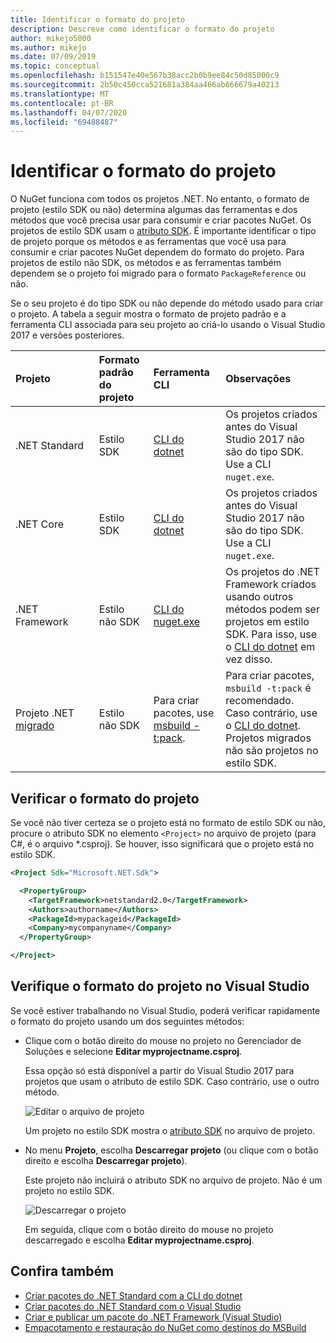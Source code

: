 ```yaml
---
title: Identificar o formato do projeto
description: Descreve como identificar o formato do projeto
author: mikejo5000
ms.author: mikejo
ms.date: 07/09/2019
ms.topic: conceptual
ms.openlocfilehash: b151547e40e567b38acc2b0b9ee84c50d85000c9
ms.sourcegitcommit: 2b50c450cca521681a384aa466ab666679a40213
ms.translationtype: MT
ms.contentlocale: pt-BR
ms.lasthandoff: 04/07/2020
ms.locfileid: "69488487"
---
```

# <a name="identify-the-project-format"></a>Identificar o formato do projeto

O NuGet funciona com todos os projetos .NET. No entanto, o formato de projeto (estilo SDK ou não) determina algumas das ferramentas e dos métodos que você precisa usar para consumir e criar pacotes NuGet. Os projetos de estilo SDK usam o [atributo SDK](/dotnet/core/tools/csproj#additions). É importante identificar o tipo de projeto porque os métodos e as ferramentas que você usa para consumir e criar pacotes NuGet dependem do formato do projeto. Para projetos de estilo não SDK, os métodos e as ferramentas também dependem se o projeto foi migrado para o formato `PackageReference` ou não.

Se o seu projeto é do tipo SDK ou não depende do método usado para criar o projeto. A tabela a seguir mostra o formato de projeto padrão e a ferramenta CLI associada para seu projeto ao criá-lo usando o Visual Studio 2017 e versões posteriores.

| Projeto&nbsp;&nbsp;&nbsp;&nbsp;&nbsp;&nbsp;&nbsp;&nbsp;&nbsp;&nbsp;&nbsp;&nbsp;&nbsp;&nbsp; | Formato padrão do projeto | Ferramenta CLI&nbsp;&nbsp;&nbsp;&nbsp;&nbsp;&nbsp;&nbsp;&nbsp;&nbsp; | Observações |
|:------------- |:-------------|:-----|:-----|
| .NET Standard | Estilo SDK | [CLI do dotnet](../install-nuget-client-tools.md#dotnetexe-cli) | Os projetos criados antes do Visual Studio 2017 não são do tipo SDK. Use a CLI `nuget.exe`. |
| .NET Core | Estilo SDK | [CLI do dotnet](../install-nuget-client-tools.md#dotnetexe-cli) | Os projetos criados antes do Visual Studio 2017 não são do tipo SDK. Use a CLI `nuget.exe`. |
| .NET Framework | Estilo não SDK | [CLI do nuget.exe](../install-nuget-client-tools.md#nugetexe-cli) | Os projetos do .NET Framework criados usando outros métodos podem ser projetos em estilo SDK. Para isso, use o [CLI do dotnet](../install-nuget-client-tools.md#dotnetexe-cli) em vez disso. |
| Projeto .NET [migrado](../consume-packages/migrate-packages-config-to-package-reference.md) | Estilo não SDK| Para criar pacotes, use [msbuild -t:pack](../consume-packages/migrate-packages-config-to-package-reference.md#create-a-package-after-migration). | Para criar pacotes, `msbuild -t:pack` é recomendado. Caso contrário, use o [CLI do dotnet](../install-nuget-client-tools.md#dotnetexe-cli). Projetos migrados não são projetos no estilo SDK. |

## <a name="check-the-project-format"></a>Verificar o formato do projeto

Se você não tiver certeza se o projeto está no formato de estilo SDK ou não, procure o atributo SDK no elemento `<Project>` no arquivo de projeto (para C#, é o arquivo *.csproj). Se houver, isso significará que o projeto está no estilo SDK.

```xml
<Project Sdk="Microsoft.NET.Sdk">

  <PropertyGroup>
    <TargetFramework>netstandard2.0</TargetFramework>
    <Authors>authorname</Authors>
    <PackageId>mypackageid</PackageId>
    <Company>mycompanyname</Company>
  </PropertyGroup>

</Project>
```

## <a name="check-the-project-format-in-visual-studio"></a>Verifique o formato do projeto no Visual Studio

Se você estiver trabalhando no Visual Studio, poderá verificar rapidamente o formato do projeto usando um dos seguintes métodos:

- Clique com o botão direito do mouse no projeto no Gerenciador de Soluções e selecione **Editar myprojectname.csproj**.

   Essa opção só está disponível a partir do Visual Studio 2017 para projetos que usam o atributo de estilo SDK. Caso contrário, use o outro método.

   ![Editar o arquivo de projeto](media/edit-project-file.png)

   Um projeto no estilo SDK mostra o [atributo SDK](/dotnet/core/tools/csproj#additions) no arquivo de projeto.
   
- No menu **Projeto**, escolha **Descarregar projeto** (ou clique com o botão direito e escolha **Descarregar projeto**).

   Este projeto não incluirá o atributo SDK no arquivo de projeto. Não é um projeto no estilo SDK.

   ![Descarregar o projeto](media/unload-project.png)

   Em seguida, clique com o botão direito do mouse no projeto descarregado e escolha **Editar myprojectname.csproj**.

## <a name="see-also"></a>Confira também

- [Criar pacotes do .NET Standard com a CLI do dotnet](../quickstart/create-and-publish-a-package-using-the-dotnet-cli.md)
- [Criar pacotes do .NET Standard com o Visual Studio](../quickstart/create-and-publish-a-package-using-visual-studio.md)
- [Criar e publicar um pacote do .NET Framework (Visual Studio)](../quickstart/create-and-publish-a-package-using-visual-studio-net-framework.md)
- [Empacotamento e restauração do NuGet como destinos do MSBuild](../reference/msbuild-targets.md)

